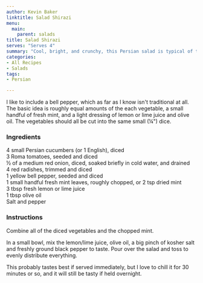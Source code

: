 ```yaml
---
author: Kevin Baker
linktitle: Salad Shirazi
menu:
  main:
    parent: salads
title: Salad Shirazi
serves: "Serves 4"
summary: "Cool, bright, and crunchy, this Persian salad is typical of the Iranian table and goes very well with grilled meats and spicy main dishes."
categories:
- All Recipes
- Salads
tags:
- Persian

---
```

I like to include a bell pepper, which as far as I know isn't traditional at all. The basic idea is roughly equal amounts of the each vegetable, a small handful of fresh mint, and a light dressing of lemon or lime juice and olive oil. The vegetables should all be cut into the same small (¼") dice.

### Ingredients

<div class="ingredient-list">

4 small Persian cucumbers (or 1 English), diced  
3 Roma tomatoes, seeded and diced  
½ of a medium red onion, diced, soaked briefly in cold water, and drained  
4 red radishes, trimmed and diced  
1 yellow bell pepper, seeded and diced  
1 small handful fresh mint leaves, roughly chopped, or 2 tsp dried mint  
3 tbsp fresh lemon or lime juice  
1 tbsp olive oil  
Salt and pepper   

</div>

### Instructions
Combine all of the diced vegetables and the chopped mint.

In a small bowl, mix the lemon/lime juice, olive oil, a big pinch of kosher salt and freshly ground black pepper to taste. Pour over the salad and toss to evenly distribute everything.

This probably tastes best if served immediately, but I love to chill it for 30 minutes or so, and it will still be tasty if held overnight. 